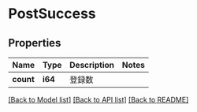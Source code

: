 # PostSuccess

## Properties
Name | Type | Description | Notes
------------ | ------------- | ------------- | -------------
**count** | **i64** | 登録数 | 

[[Back to Model list]](../README.md#documentation-for-models) [[Back to API list]](../README.md#documentation-for-api-endpoints) [[Back to README]](../README.md)


